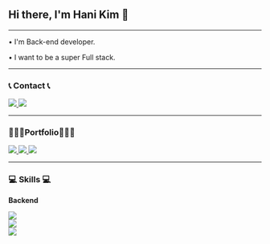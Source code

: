 ## Hi there, I'm Hani Kim 👋
<hr>
<p>• I'm Back-end developer. </p>
<p>• I want to be a super Full stack.</p>

<hr>

### 📞 Contact 📞
<a href="mailto:haeehani@gmail.com">
    <img src="https://img.shields.io/badge/Gmail-EA4335?style=for-the-badge&logo=Gmail&logoColor=white"> 
</a>
<a href="https://velog.io/@hanihoneykim">
    <img src="https://img.shields.io/badge/Velog-20C997?style=for-the-badge&logo=Velog&logoColor=white"> 
</a>

<hr>

### 👩🏻‍💻Portfolio👩🏻‍💻
<a href="https://curpage.xyz">
    <img src="https://img.shields.io/badge/Portfolio-83B81A?style=for-the-badge#1A285F"> 
</a>
<a href="https://curpage.xyz">
    <img src="https://img.shields.io/badge/Curpage-0099E5?style=for-the-badge#1A285F"> 
</a>
<a href="https://palette-studio.fly.dev">
    <img src="https://img.shields.io/badge/Palette-FF61F6?style=for-the-badge#1A285F"> 
</a>

<hr>

### 💻 Skills 💻
<p><strong>Backend</strong></p>
<div style="display:flex; flex-direction:column; align-items:flex-start;">
     <img src="https://img.shields.io/badge/Python-3776AB?style=for-the-badge&logo=Python&logoColor=white">
     <img src="https://img.shields.io/badge/Django-092E20?style=for-the-badge&logo=Django&logoColor=white">
     <img src="https://img.shields.io/badge/Node.js-339933?style=for-the-badge&logo=Node.js&logoColor=white">
</div>
